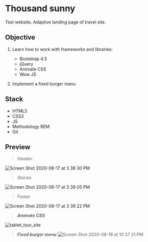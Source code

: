 # Thousand sunny

Test website. Adaptive landing page of travel site.

## Objective 

1. Learn how to work with frameworks and libraries:
   - Bootstrap 4.5
   - jQuery
   - Animate CSS
   - Wow JS
   
2. Implement a fixed burger menu





## Stack 

- HTML5
- CSS3
- JS
- Methodology BEM
- Git


## Preview





 >*Header*   
          
            
              
        
![Screen Shot 2020-08-17 at 3 38 30 PM](https://user-images.githubusercontent.com/55539864/90429218-f0238a80-e0cd-11ea-886b-2b9c31f5f9fc.png)

 >*Stories*

![Screen Shot 2020-08-17 at 3 39 05 PM](https://user-images.githubusercontent.com/55539864/90429240-fb76b600-e0cd-11ea-81b3-9ba82617026c.png)

 >*Footer*

![Screen Shot 2020-08-17 at 3 39 22 PM](https://user-images.githubusercontent.com/55539864/90429247-02052d80-e0ce-11ea-9ea7-b0817f9e6533.png)


 
 >***Animate CSS***
 
 ![tablet_tour_site](https://user-images.githubusercontent.com/55539864/90430855-cd46a580-e0d0-11ea-9a2e-a1e7e24a0780.gif)
 
 >***Fixed burger menu***
 ![Screen Shot 2020-08-18 at 10 37 21 PM](https://user-images.githubusercontent.com/55539864/90557651-82499280-e1a3-11ea-83ad-f12b40559ed0.png)
 
 

  
  
 
 
 
 
   
 
